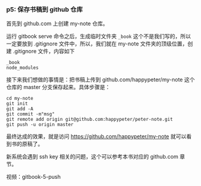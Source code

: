 ### p5: 保存书稿到 github 仓库

首先到 github.com 上创建 my-note 仓库。

运行 gitbook serve 命令之后，生成临时文件夹 `_book` 这个不是我们写的，所以一定要放到 .gitignore 文件中，所以，我们就在 my-note 文件夹的顶级位置，创建 .gitignore 文件，内容如下

```
_book
node_modules
```

接下来我们想做的事情是：把书稿上传到 github.com/happypeter/my-note 这个仓库的 master 分支保存起来。具体步骤是：

```
cd my-note
git init
git add -A
git commit -m"msg"
git remote add origin git@github.com:happypeter/peter-note.git
git push -u origin master
```

最终达成的效果，就是访问 https://github.com/happypeter/my-note 就可以看到书的原稿了。

新系统会遇到 ssh key 相关的问题，这个可以参考本书对应的 github.com 章节。

视频：gitbook-5-push
